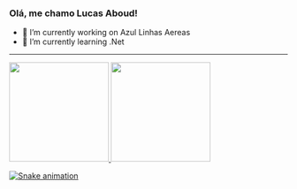 ### Olá, me chamo Lucas Aboud! 


- 🔭 I’m currently working on Azul Linhas Aereas
- 🌱 I’m currently learning .Net

<hr />

<div>
<a href="https://github.com/Lucas-Aboud">
<img loading="lazy" height="180em" src="https://github-readme-stats.vercel.app/api/top-langs/?username=Lucas-Aboud&layout=compact&langs_count=7&theme=dracula"/>
<img loading="lazy" height="180em" src="https://github-readme-stats.vercel.app/api?username=Lucas-Aboud&show_icons=true&theme=dracula&include_all_commits=true&count_private=true"/>
</div>



![Snake animation](https://github.com/Lucas-Aboud/Lucas-Aboud/blob/output/github-contribution-grid-snake.svg)

